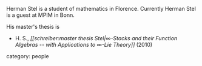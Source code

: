 Herman Stel is a student of mathematics in Florence. Currently Herman Stel is a guest at MPIM in Bonn.

His master's thesis is

* H. S., _[[schreiber:master thesis Stel|∞-Stacks and their Function Algebras -- with Applications to ∞-Lie Theory]]_ (2010)

category: people